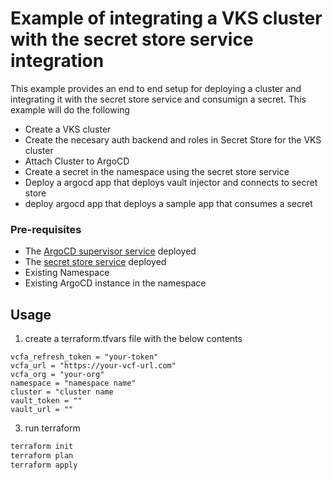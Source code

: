 # Example of integrating a VKS cluster with the secret store service integration

This example provides an end to end setup for deploying a cluster and integrating it with the secret store service and consumign a secret. This example will do the following 

* Create a VKS cluster
* Create the necesary auth backend and roles in Secret Store for the VKS cluster
* Attach Cluster to ArgoCD
* Create a secret in the namespace using the secret store service
* Deploy a argocd app that deploys vault injector and connects to secret store
* deploy argocd app that deploys a sample app that consumes a secret


### Pre-requisites 

* The [ArgoCD supervisor service](https://techdocs.broadcom.com/us/en/vmware-cis/vcf/vsphere-supervisor-services-and-standalone-components/latest/using-supervisor-services/using-argo-cd-service.html) deployed
* The [secret store service]() deployed
* Existing Namespace
* Existing ArgoCD instance in the namespace


## Usage

1. create a terraform.tfvars file with the below contents 

```
vcfa_refresh_token = "your-token"
vcfa_url = "https://your-vcf-url.com"
vcfa_org = "your-org"
namespace = "namespace name"
cluster = "cluster name
vault_token = ""
vault_url = ""
```


3. run terraform

```bash
terraform init
terraform plan
terraform apply
```